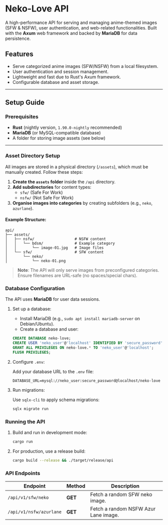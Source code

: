 # Neko-Love API

A high-performance API for serving and managing anime-themed images (SFW & NSFW), user authentication, and web-related functionalities. Built with the **Axum** web framework and backed by **MariaDB** for data persistence.

## Features
- Serve categorized anime images (SFW/NSFW) from a local filesystem.
- User authentication and session management.
- Lightweight and fast due to Rust's Axum framework.
- Configurable database and asset storage.

---

## Setup Guide

### Prerequisites
- **Rust** (nightly version, `1.90.0-nightly` recommended)
- **MariaDB** (or MySQL-compatible database)
- A folder for storing image assets (see below)

---

### Asset Directory Setup
All images are stored in a physical directory (`/assets`), which must be manually created. Follow these steps:

1. **Create the `assets` folder** inside the `/api` directory.
2. **Add subdirectories** for content types:
   - `sfw/` (Safe For Work)
   - `nsfw/` (Not Safe For Work)
3. **Organise images into categories** by creating subfolders (e.g., `neko`, `azurlane`).

#### Example Structure:
```plaintext
api/
├── assets/
│   ├── nsfw/                  # NSFW content
│   │   └── bdsm/              # Example category
│   │       └── image-01.jpg   # Image files
│   └── sfw/                   # SFW content
│       └── neko/
│           └── neko-01.png
```

> **Note**: The API will only serve images from preconfigured categories. Ensure filenames are URL-safe (no spaces/special chars).

### Database Configuration

The API uses **MariaDB** for user data sessions.

1. Set up a database:
    - Install MariaDB (e.g., `sudo apt install mariadb-server` on Debian/Ubuntu).
    - Create a database and user:
    ```sql
    CREATE DATABASE neko-love;
    CREATE USER 'neko_user'@'localhost' IDENTIFIED BY 'secure_password';
    GRANT ALL PRIVILEGES ON neko-love.* TO 'neko_user'@'localhost';
    FLUSH PRIVILEGES;
    ```
2. Configure `.env`:

    Add your database URL to the `.env` file:
    ```env
    DATABASE_URL=mysql://neko_user:secure_password@localhost/neko-love
    ```
3. Run migrations:

    Use `sqlx-cli` to apply schema migrations:
    ```bash
    sqlx migrate run
    ```

### Running the API

1. Build and run in development mode:

    ```bash
    cargo run
    ```

2. For production, use a release build:

    ```bash
    cargo build --release && ./target/release/api
    ```

### API Endpoints

| Endpoint | Method | Description |
| --- | --- | --- |
| `/api/v1/sfw/neko` | **GET** | Fetch a random SFW neko image. |
| `/api/v1/nsfw/azurlane` | **GET** | Fetch a random NSFW Azur Lane image. |
